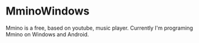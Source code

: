 # MminoWindows

Mmino is a free, based on youtube, music player. Currently I'm programing Mmino on Windows and Android.
